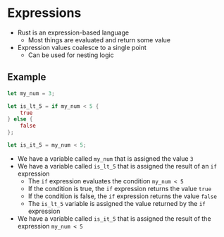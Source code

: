 # Expressions

- Rust is an expression-based language
    - Most things are evaluated and return some value
- Expression values coalesce to a single point
    - Can be used for nesting logic

## Example

``` rust
let my_num = 3;

let is_lt_5 = if my_num < 5 {
    true
} else {
    false
};

let is_it_5 = my_num < 5;

```

- We have a variable called `my_num` that is assigned the value `3`
- We have a variable called `is_lt_5` that is assigned the result of an `if` expression
    - The `if` expression evaluates the condition `my_num < 5`
    - If the condition is true, the `if` expression returns the value `true`
    - If the condition is false, the `if` expression returns the value `false`
    - The `is_lt_5` variable is assigned the value returned by the `if` expression
- We have a variable called `is_it_5` that is assigned the result of the expression `my_num < 5`